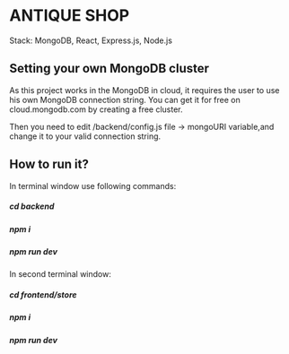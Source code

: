 # ANTIQUE SHOP
Stack: MongoDB, React, Express.js, Node.js
## Setting your own MongoDB cluster
As this project works in the MongoDB in cloud, it requires the user to use his own MongoDB connection string. You can get it for free on cloud.mongodb.com by creating a free cluster.

Then you need to edit /backend/config.js file ->  mongoURI variable,and change it to your valid connection string.


## How to run it?

In terminal window use following commands:
##### cd backend
##### npm i
##### npm run dev

In second terminal window:
##### cd frontend/store
##### npm i
##### npm run dev


